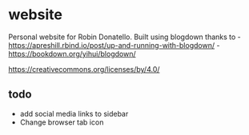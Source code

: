 # website
Personal website for Robin Donatello.
Built using blogdown thanks to 
    - https://apreshill.rbind.io/post/up-and-running-with-blogdown/
    - https://bookdown.org/yihui/blogdown/ 

https://creativecommons.org/licenses/by/4.0/

## todo 
* add social media links to sidebar
* Change browser tab icon
